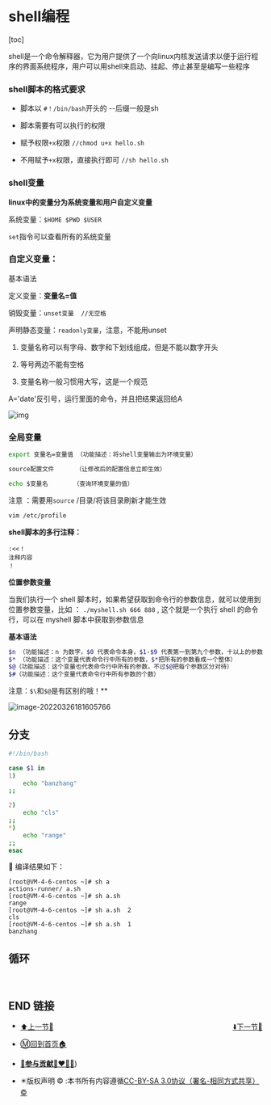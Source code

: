 # shell编程

[toc]

shell是一个命令解释器，它为用户提供了一个向linux内核发送请求以便于运行程序的界面系统程序，用户可以用shell来启动、挂起、停止甚至是编写一些程序

 

### shell脚本的格式要求

+ 脚本以  `#！/bin/bash`开头的 --后缀一般是sh

+ 脚本需要有可以执行的权限

+ 赋予权限`+x`权限 `//chmod u+x hello.sh`

+ 不用赋予`+x`权限，直接执行即可 `//sh hello.sh`

 

### shell变量

**linux中的变量分为系统变量和用户自定义变量**

系统变量：`$HOME $PWD $USER`

`set`指令可以查看所有的系统变量





### 自定义变量：

基本语法

定义变量：**变量名=值**

销毁变量：`unset变量  //无空格`

声明静态变量：`readonly变量`，注意，不能用unset

1. 变量名称可以有字母、数字和下划线组成，但是不能以数字开头

2. 等号两边不能有空格

3. 变量名称一般习惯用大写，这是一个规范

 

A='date'反引号，运行里面的命令，并且把结果返回给A

![img](https://s2.loli.net/2022/03/26/Xp71WsPxrqO4Tec.jpg)

 

### 全局变量

```bash
export 变量名=变量值 （功能描述：将shell变量输出为环境变量）

source配置文件      （让修改后的配置信息立即生效）

echo $变量名       （查询环境变量的值）
```

注意 ：需要用`source` /目录/将该目录刷新才能生效

```bash
vim /etc/profile
```



**shell脚本的多行注释：**

```
:<<！
注释内容 
！
```

 

**位置参数变量**

当我们执行一个 shell 脚本时，如果希望获取到命令行的参数信息，就可以使用到位置参数变量，比如 ： `./myshell.sh 666 888` , 这个就是一个执行 shell 的命令行，可以在 myshell 脚本中获取到参数信息

 

**基本语法**

```bash
$n （功能描述：n 为数字，$0 代表命令本身，$1-$9 代表第一到第九个参数，十以上的参数，十以上的参数需要用大括号包含，如${10}）
$* （功能描述：这个变量代表命令行中所有的参数，$*把所有的参数看成一个整体）
$@（功能描述：这个变量也代表命令行中所有的参数，不过$@把每个参数区分对待）
$#（功能描述：这个变量代表命令行中所有参数的个数）
```



注意：`$\`和`$@`是有区别的哦！**

![image-20220326181605766](https://s2.loli.net/2022/03/26/IFeMTZ9qtxjd3rV.png)



## 分支

```bash
#!/bin/bash

case $1 in
1)
	echo "banzhang"
;;

2)
	echo "cls"
;;
*)
	echo "range"
;;
esac
```

🚀 编译结果如下：

```
[root@VM-4-6-centos ~]# sh a
actions-runner/ a.sh            
[root@VM-4-6-centos ~]# sh a.sh 
range
[root@VM-4-6-centos ~]# sh a.sh  2
cls
[root@VM-4-6-centos ~]# sh a.sh  1
banzhang
```



## 循环

​	





## END 链接

<ul><li><div><a href = '35.md' style='float:left'>⬆️上一节🔗</a><a href = '37.md' style='float: right'>⬇️下一节🔗</a></div></li></ul>

+ [Ⓜ️回到首页🏠](../README.md)

+ [**🫵参与贡献💞❤️‍🔥💖**](https://nsddd.top/archives/contributors))

+ ✴️版权声明 &copy; :本书所有内容遵循[CC-BY-SA 3.0协议（署名-相同方式共享）&copy;](http://zh.wikipedia.org/wiki/Wikipedia:CC-by-sa-3.0协议文本) 


